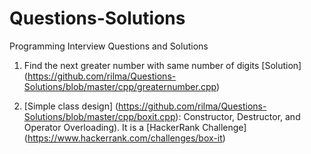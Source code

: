# Questions-Solutions
Programming Interview Questions and Solutions

1. Find the next greater number with same number of digits [Solution] (https://github.com/rilma/Questions-Solutions/blob/master/cpp/greaternumber.cpp)
  
2. [Simple class design] (https://github.com/rilma/Questions-Solutions/blob/master/cpp/boxit.cpp): Constructor, Destructor, and Operator Overloading). It is a [HackerRank Challenge] (https://www.hackerrank.com/challenges/box-it)
